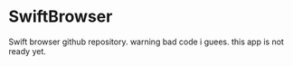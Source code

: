 # SwiftBrowser
Swift browser github repository.
warning bad code i guees. this app is not ready yet.
